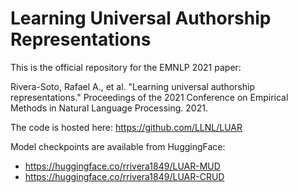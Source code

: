 # Learning Universal Authorship Representations

This is the official repository for the EMNLP 2021 paper:

Rivera-Soto, Rafael A., et al. "Learning universal authorship representations." Proceedings of the 2021 Conference on Empirical Methods in Natural Language Processing. 2021.

The code is hosted here: https://github.com/LLNL/LUAR

Model checkpoints are available from HuggingFace:

* https://huggingface.co/rrivera1849/LUAR-MUD
* https://huggingface.co/rrivera1849/LUAR-CRUD


